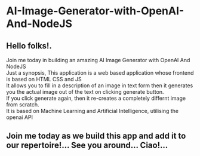 # AI-Image-Generator-with-OpenAI-And-NodeJS
## Hello folks!. </br> 
Join me today in building an amazing AI Image Generator with OpenAI And NodeJS </br> 
Just a synopsis, This application is a web based application whose frontend is based on HTML CSS and JS </br>
It allows you to fill in a description of an image in text form then it generates you the actual image out of the text on clicking generate button. </br>
If you click generate again, then it re-creates a completely differnt image from scratch.</br> It is based on Machine Learning and Artificial Intelligence, utilising the openai API
## Join me today as we build this app and add it to our repertoire!... See you around... Ciao!...
